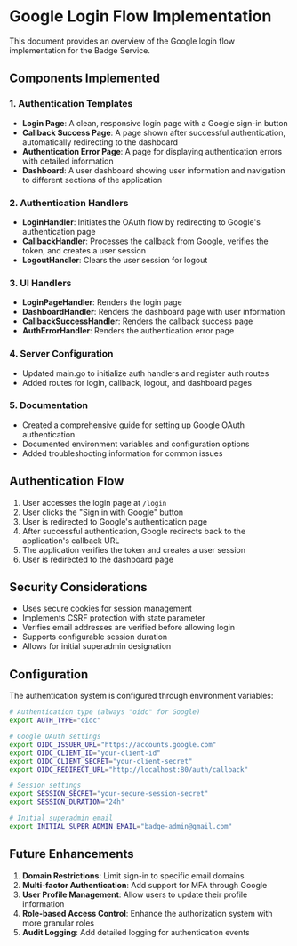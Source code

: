 # Google Login Flow Implementation

This document provides an overview of the Google login flow implementation for the Badge Service.

## Components Implemented

### 1. Authentication Templates
- **Login Page**: A clean, responsive login page with a Google sign-in button
- **Callback Success Page**: A page shown after successful authentication, automatically redirecting to the dashboard
- **Authentication Error Page**: A page for displaying authentication errors with detailed information
- **Dashboard**: A user dashboard showing user information and navigation to different sections of the application

### 2. Authentication Handlers
- **LoginHandler**: Initiates the OAuth flow by redirecting to Google's authentication page
- **CallbackHandler**: Processes the callback from Google, verifies the token, and creates a user session
- **LogoutHandler**: Clears the user session for logout

### 3. UI Handlers
- **LoginPageHandler**: Renders the login page
- **DashboardHandler**: Renders the dashboard page with user information
- **CallbackSuccessHandler**: Renders the callback success page
- **AuthErrorHandler**: Renders the authentication error page

### 4. Server Configuration
- Updated main.go to initialize auth handlers and register auth routes
- Added routes for login, callback, logout, and dashboard pages

### 5. Documentation
- Created a comprehensive guide for setting up Google OAuth authentication
- Documented environment variables and configuration options
- Added troubleshooting information for common issues

## Authentication Flow

1. User accesses the login page at `/login`
2. User clicks the "Sign in with Google" button
3. User is redirected to Google's authentication page
4. After successful authentication, Google redirects back to the application's callback URL
5. The application verifies the token and creates a user session
6. User is redirected to the dashboard page

## Security Considerations

- Uses secure cookies for session management
- Implements CSRF protection with state parameter
- Verifies email addresses are verified before allowing login
- Supports configurable session duration
- Allows for initial superadmin designation

## Configuration

The authentication system is configured through environment variables:

```bash
# Authentication type (always "oidc" for Google)
export AUTH_TYPE="oidc"

# Google OAuth settings
export OIDC_ISSUER_URL="https://accounts.google.com"
export OIDC_CLIENT_ID="your-client-id"
export OIDC_CLIENT_SECRET="your-client-secret"
export OIDC_REDIRECT_URL="http://localhost:80/auth/callback"

# Session settings
export SESSION_SECRET="your-secure-session-secret"
export SESSION_DURATION="24h"

# Initial superadmin email
export INITIAL_SUPER_ADMIN_EMAIL="badge-admin@gmail.com"
```

## Future Enhancements

1. **Domain Restrictions**: Limit sign-in to specific email domains
2. **Multi-factor Authentication**: Add support for MFA through Google
3. **User Profile Management**: Allow users to update their profile information
4. **Role-based Access Control**: Enhance the authorization system with more granular roles
5. **Audit Logging**: Add detailed logging for authentication events